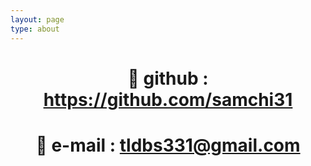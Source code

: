 ```yaml
---
layout: page
type: about
---
```

# <center>🐳 github : https://github.com/samchi31</center>
# <center>👾 e-mail : tldbs331@gmail.com</center>
